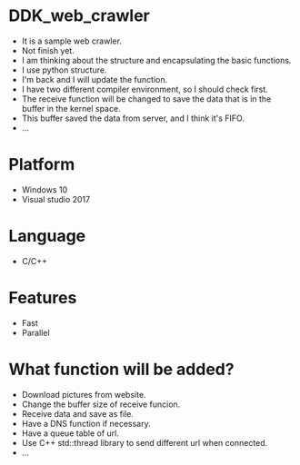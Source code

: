 # DDK_web_crawler
* It is a sample web crawler.
* Not finish yet.
* I am thinking about the structure and encapsulating the basic functions.
* I use python structure.
* I'm back and I will update the function.
* I have two different compiler environment, so I should check first.
* The receive function will be changed to save the data that is in the buffer in the kernel space.
* This buffer saved the data from server, and I think it's FIFO.
* ...

# Platform
* Windows 10
* Visual studio 2017

# Language
* C/C++

# Features
* Fast
* Parallel

# What function will be added?
* Download pictures from website.
* Change the buffer size of receive funcion. 
* Receive data and save as file.
* Have a DNS function if necessary.
* Have a queue table of url.
* Use C++ std::thread library to send different url when connected.
* ...
